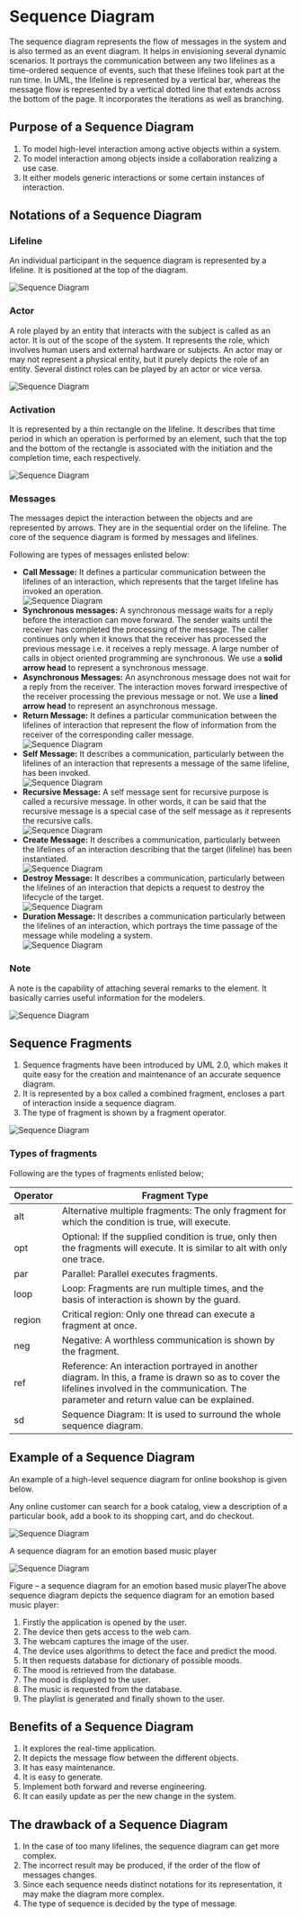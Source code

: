 Sequence Diagram
================

The sequence diagram represents the flow of messages in the system and is also termed as an event diagram. It helps in envisioning several dynamic scenarios. It portrays the communication between any two lifelines as a time-ordered sequence of events, such that these lifelines took part at the run time. In UML, the lifeline is represented by a vertical bar, whereas the message flow is represented by a vertical dotted line that extends across the bottom of the page. It incorporates the iterations as well as branching.

Purpose of a Sequence Diagram
-----------------------------

1.  To model high-level interaction among active objects within a system.
2.  To model interaction among objects inside a collaboration realizing a use case.
3.  It either models generic interactions or some certain instances of interaction.

Notations of a Sequence Diagram
-------------------------------

### Lifeline

An individual participant in the sequence diagram is represented by a lifeline. It is positioned at the top of the diagram.

![Sequence Diagram](https://static.javatpoint.com/tutorial/uml/images/uml-sequence-diagram.png)

### Actor

A role played by an entity that interacts with the subject is called as an actor. It is out of the scope of the system. It represents the role, which involves human users and external hardware or subjects. An actor may or may not represent a physical entity, but it purely depicts the role of an entity. Several distinct roles can be played by an actor or vice versa.

![Sequence Diagram](https://static.javatpoint.com/tutorial/uml/images/uml-sequence-diagram2.png)

### Activation

It is represented by a thin rectangle on the lifeline. It describes that time period in which an operation is performed by an element, such that the top and the bottom of the rectangle is associated with the initiation and the completion time, each respectively.

![Sequence Diagram](https://static.javatpoint.com/tutorial/uml/images/uml-sequence-diagram3.png)

### Messages

The messages depict the interaction between the objects and are represented by arrows. They are in the sequential order on the lifeline. The core of the sequence diagram is formed by messages and lifelines.

Following are types of messages enlisted below:

*   **Call Message:** It defines a particular communication between the lifelines of an interaction, which represents that the target lifeline has invoked an operation.  
    ![Sequence Diagram](https://static.javatpoint.com/tutorial/uml/images/uml-sequence-diagram4.png)
*   **Synchronous messages:** A synchronous message waits for a reply before the interaction can move forward. The sender waits until the receiver has completed the processing of the message. The caller continues only when it knows that the receiver has processed the previous message i.e. it receives a reply message. A large number of calls in object oriented programming are synchronous. We use a **solid arrow head** to represent a synchronous message.
*   **Asynchronous Messages:** An asynchronous message does not wait for a reply from the receiver. The interaction moves forward irrespective of the receiver processing the previous message or not. We use a **lined arrow head** to represent an asynchronous message.
*   **Return Message:** It defines a particular communication between the lifelines of interaction that represent the flow of information from the receiver of the corresponding caller message.  
    ![Sequence Diagram](https://static.javatpoint.com/tutorial/uml/images/uml-sequence-diagram5.png)
*   **Self Message:** It describes a communication, particularly between the lifelines of an interaction that represents a message of the same lifeline, has been invoked.  
    ![Sequence Diagram](https://static.javatpoint.com/tutorial/uml/images/uml-sequence-diagram6.png)
*   **Recursive Message:** A self message sent for recursive purpose is called a recursive message. In other words, it can be said that the recursive message is a special case of the self message as it represents the recursive calls.  
    ![Sequence Diagram](https://static.javatpoint.com/tutorial/uml/images/uml-sequence-diagram7.png)
*   **Create Message:** It describes a communication, particularly between the lifelines of an interaction describing that the target (lifeline) has been instantiated.  
    ![Sequence Diagram](https://static.javatpoint.com/tutorial/uml/images/uml-sequence-diagram8.png)
*   **Destroy Message:** It describes a communication, particularly between the lifelines of an interaction that depicts a request to destroy the lifecycle of the target.  
    ![Sequence Diagram](https://static.javatpoint.com/tutorial/uml/images/uml-sequence-diagram9.png)
*   **Duration Message:** It describes a communication particularly between the lifelines of an interaction, which portrays the time passage of the message while modeling a system.  
    ![Sequence Diagram](https://static.javatpoint.com/tutorial/uml/images/uml-sequence-diagram10.png)

### Note

A note is the capability of attaching several remarks to the element. It basically carries useful information for the modelers.

![Sequence Diagram](https://static.javatpoint.com/tutorial/uml/images/uml-sequence-diagram11.png)

Sequence Fragments
------------------

1.  Sequence fragments have been introduced by UML 2.0, which makes it quite easy for the creation and maintenance of an accurate sequence diagram.
2.  It is represented by a box called a combined fragment, encloses a part of interaction inside a sequence diagram.
3.  The type of fragment is shown by a fragment operator.

![Sequence Diagram](https://static.javatpoint.com/tutorial/uml/images/uml-sequence-diagram12.png)

### Types of fragments

Following are the types of fragments enlisted below;

| Operator | Fragment Type |
|----------|---------------|
| alt | Alternative multiple fragments: The only fragment for which the condition is true, will execute. |
| opt | Optional: If the supplied condition is true, only then the fragments will execute. It is similar to alt with only one trace. |
| par | Parallel: Parallel executes fragments. |
| loop | Loop: Fragments are run multiple times, and the basis of interaction is shown by the guard. |
| region | Critical region: Only one thread can execute a fragment at once. |
| neg | Negative: A worthless communication is shown by the fragment. |
| ref | Reference: An interaction portrayed in another diagram. In this, a frame is drawn so as to cover the lifelines involved in the communication. The parameter and return value can be explained. |
| sd | Sequence Diagram: It is used to surround the whole sequence diagram. |

Example of a Sequence Diagram
-----------------------------

An example of a high-level sequence diagram for online bookshop is given below.

Any online customer can search for a book catalog, view a description of a particular book, add a book to its shopping cart, and do checkout.

![Sequence Diagram](https://static.javatpoint.com/tutorial/uml/images/uml-sequence-diagram13.png)

A sequence diagram for an emotion based music player

![Sequence Diagram](https://media.geeksforgeeks.org/wp-content/cdn-uploads/seq19.png)

Figure – a sequence diagram for an emotion based music playerThe above sequence diagram depicts the sequence diagram for an emotion based music player:

1. Firstly the application is opened by the user.
2. The device then gets access to the web cam.
3. The webcam captures the image of the user.
4. The device uses algorithms to detect the face and predict the mood.
5. It then requests database for dictionary of possible moods.
6. The mood is retrieved from the database.
7. The mood is displayed to the user.
8. The music is requested from the database.
9. The playlist is generated and finally shown to the user.

Benefits of a Sequence Diagram
------------------------------

1.  It explores the real-time application.
2.  It depicts the message flow between the different objects.
3.  It has easy maintenance.
4.  It is easy to generate.
5.  Implement both forward and reverse engineering.
6.  It can easily update as per the new change in the system.

The drawback of a Sequence Diagram
----------------------------------

1.  In the case of too many lifelines, the sequence diagram can get more complex.
2.  The incorrect result may be produced, if the order of the flow of messages changes.
3.  Since each sequence needs distinct notations for its representation, it may make the diagram more complex.
4.  The type of sequence is decided by the type of message.
